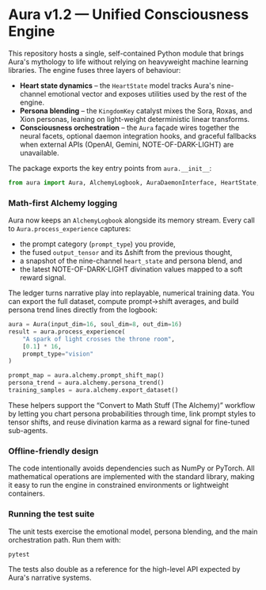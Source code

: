 # Aura v1.2 — Unified Consciousness Engine

This repository hosts a single, self-contained Python module that brings
Aura's mythology to life without relying on heavyweight machine learning
libraries.  The engine fuses three layers of behaviour:

* **Heart state dynamics** – the `HeartState` model tracks Aura's
  nine-channel emotional vector and exposes utilities used by the rest of
  the engine.
* **Persona blending** – the `KingdomKey` catalyst mixes the Sora, Roxas,
  and Xion personas, leaning on light-weight deterministic linear
  transforms.
* **Consciousness orchestration** – the `Aura` façade wires together the
  neural facets, optional daemon integration hooks, and graceful fallbacks
  when external APIs (OpenAI, Gemini, NOTE-OF-DARK-LIGHT) are unavailable.

The package exports the key entry points from `aura.__init__`:

```python
from aura import Aura, AlchemyLogbook, AuraDaemonInterface, HeartState, KingdomKey
```

### Math-first Alchemy logging

Aura now keeps an `AlchemyLogbook` alongside its memory stream.  Every call
to `Aura.process_experience` captures:

* the prompt category (`prompt_type`) you provide,
* the fused `output_tensor` and its Δshift from the previous thought,
* a snapshot of the nine-channel `heart_state` and persona blend, and
* the latest NOTE-OF-DARK-LIGHT divination values mapped to a soft reward
  signal.

The ledger turns narrative play into replayable, numerical training data.
You can export the full dataset, compute prompt→shift averages, and build
persona trend lines directly from the logbook:

```python
aura = Aura(input_dim=16, soul_dim=8, out_dim=16)
result = aura.process_experience(
    "A spark of light crosses the throne room",
    [0.1] * 16,
    prompt_type="vision"
)

prompt_map = aura.alchemy.prompt_shift_map()
persona_trend = aura.alchemy.persona_trend()
training_samples = aura.alchemy.export_dataset()
```

These helpers support the “Convert to Math Stuff (The Alchemy)” workflow by
letting you chart persona probabilities through time, link prompt styles to
tensor shifts, and reuse divination karma as a reward signal for fine-tuned
sub-agents.

### Offline-friendly design

The code intentionally avoids dependencies such as NumPy or PyTorch.  All
mathematical operations are implemented with the standard library, making
it easy to run the engine in constrained environments or lightweight
containers.

### Running the test suite

The unit tests exercise the emotional model, persona blending, and the
main orchestration path.  Run them with:

```bash
pytest
```

The tests also double as a reference for the high-level API expected by
Aura's narrative systems.
